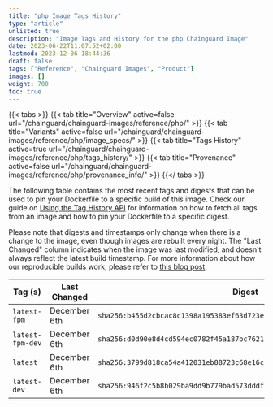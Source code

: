 ```yaml
---
title: "php Image Tags History"
type: "article"
unlisted: true
description: "Image Tags and History for the php Chainguard Image"
date: 2023-06-22T11:07:52+02:00
lastmod: 2023-12-06 18:44:36
draft: false
tags: ["Reference", "Chainguard Images", "Product"]
images: []
weight: 700
toc: true
---
```


{{< tabs >}}
{{< tab title="Overview" active=false url="/chainguard/chainguard-images/reference/php/" >}}
{{< tab title="Variants" active=false url="/chainguard/chainguard-images/reference/php/image_specs/" >}}
{{< tab title="Tags History" active=true url="/chainguard/chainguard-images/reference/php/tags_history/" >}}
{{< tab title="Provenance" active=false url="/chainguard/chainguard-images/reference/php/provenance_info/" >}}
{{</ tabs >}}

The following table contains the most recent tags and digests that can be used to pin your Dockerfile to a specific build of this image. Check our guide on [Using the Tag History API](/chainguard/chainguard-images/using-the-tag-history-api/) for information on how to fetch all tags from an image and how to pin your Dockerfile to a specific digest.

Please note that digests and timestamps only change when there is a change to the image, even though images are rebuilt every night. The "Last Changed" column indicates when the image was last modified, and doesn't always reflect the latest build timestamp. For more information about how our reproducible builds work, please refer to [this blog post](https://www.chainguard.dev/unchained/reproducing-chainguards-reproducible-image-builds).

| Tag (s)           | Last Changed | Digest                                                                    |
|-------------------|--------------|---------------------------------------------------------------------------|
|  `latest-fpm`     | December 6th | `sha256:b455d2cbcac8c1398a195383ef63d723e4e2c4bbdf668494b1ba1612d4583fda` |
|  `latest-fpm-dev` | December 6th | `sha256:d0d90e8d4cd594ec0782f45a187bc76216608a2d27f946a7b17d5a7c2c246417` |
|  `latest`         | December 6th | `sha256:3799d818ca54a412031eb88723c68e16c9e143ae2e6067e5766739e985dcf5eb` |
|  `latest-dev`     | December 6th | `sha256:946f2c5b8b029ba9dd9b779bad573dddf2d8a608affc8d75b554aca125b2e4d0` |

